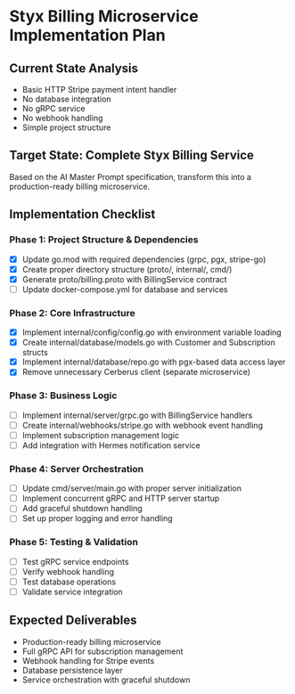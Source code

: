 # Styx Billing Microservice Implementation Plan

## Current State Analysis
- Basic HTTP Stripe payment intent handler
- No database integration
- No gRPC service
- No webhook handling
- Simple project structure

## Target State: Complete Styx Billing Service
Based on the AI Master Prompt specification, transform this into a production-ready billing microservice.

## Implementation Checklist

### Phase 1: Project Structure & Dependencies
- [x] Update go.mod with required dependencies (grpc, pgx, stripe-go)
- [x] Create proper directory structure (proto/, internal/, cmd/)
- [x] Generate proto/billing.proto with BillingService contract
- [ ] Update docker-compose.yml for database and services

### Phase 2: Core Infrastructure
- [x] Implement internal/config/config.go with environment variable loading
- [x] Create internal/database/models.go with Customer and Subscription structs
- [x] Implement internal/database/repo.go with pgx-based data access layer
- [x] Remove unnecessary Cerberus client (separate microservice)

### Phase 3: Business Logic
- [ ] Implement internal/server/grpc.go with BillingService handlers
- [ ] Create internal/webhooks/stripe.go with webhook event handling
- [ ] Implement subscription management logic
- [ ] Add integration with Hermes notification service

### Phase 4: Server Orchestration
- [ ] Update cmd/server/main.go with proper server initialization
- [ ] Implement concurrent gRPC and HTTP server startup
- [ ] Add graceful shutdown handling
- [ ] Set up proper logging and error handling

### Phase 5: Testing & Validation
- [ ] Test gRPC service endpoints
- [ ] Verify webhook handling
- [ ] Test database operations
- [ ] Validate service integration

## Expected Deliverables
- Production-ready billing microservice
- Full gRPC API for subscription management
- Webhook handling for Stripe events
- Database persistence layer
- Service orchestration with graceful shutdown
